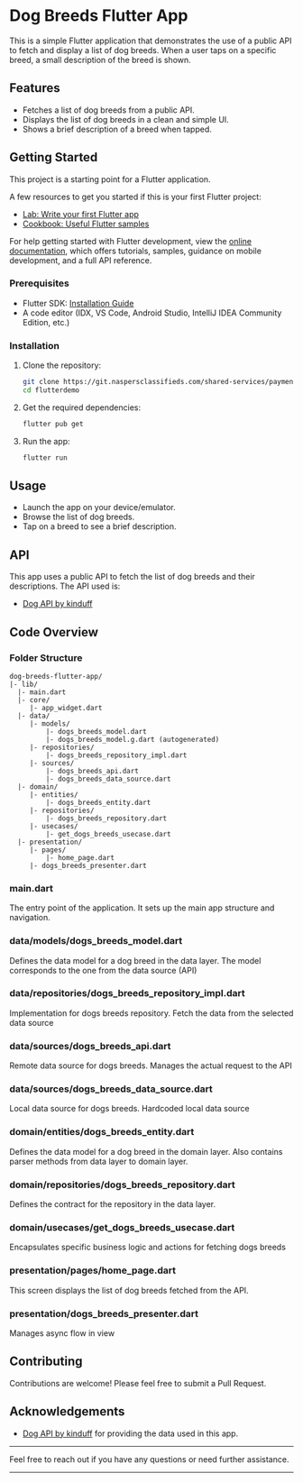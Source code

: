 # Dog Breeds Flutter App

This is a simple Flutter application that demonstrates the use of a public API to fetch and display a list of dog breeds. When a user taps on a specific breed, a small description of the breed is shown.

## Features

- Fetches a list of dog breeds from a public API.
- Displays the list of dog breeds in a clean and simple UI.
- Shows a brief description of a breed when tapped.

## Getting Started

This project is a starting point for a Flutter application.

A few resources to get you started if this is your first Flutter project:

- [Lab: Write your first Flutter app](https://docs.flutter.dev/get-started/codelab)
- [Cookbook: Useful Flutter samples](https://docs.flutter.dev/cookbook)

For help getting started with Flutter development, view the
[online documentation](https://docs.flutter.dev/), which offers tutorials,
samples, guidance on mobile development, and a full API reference.


### Prerequisites

- Flutter SDK: [Installation Guide](https://flutter.dev/docs/get-started/install)
- A code editor (IDX, VS Code, Android Studio, IntelliJ IDEA Community Edition, etc.)

### Installation

1. Clone the repository:
    ```sh
    git clone https://git.naspersclassifieds.com/shared-services/payment-solutions/advertising/playground/flutterdemo.git
    cd flutterdemo
    ```

2. Get the required dependencies:
    ```sh
    flutter pub get
    ```

3. Run the app:
    ```sh
    flutter run
    ```

## Usage

- Launch the app on your device/emulator.
- Browse the list of dog breeds.
- Tap on a breed to see a brief description.

## API

This app uses a public API to fetch the list of dog breeds and their descriptions. The API used is:

- [Dog API by kinduff](https://dogapi.dog/)

## Code Overview

### Folder Structure

```
dog-breeds-flutter-app/
|- lib/
  |- main.dart
  |- core/
     |- app_widget.dart
  |- data/
     |- models/
         |- dogs_breeds_model.dart
         |- dogs_breeds_model.g.dart (autogenerated)
     |- repositories/
         |- dogs_breeds_repository_impl.dart
     |- sources/
         |- dogs_breeds_api.dart
         |- dogs_breeds_data_source.dart
  |- domain/
     |- entities/
         |- dogs_breeds_entity.dart
     |- repositories/
         |- dogs_breeds_repository.dart
     |- usecases/
         |- get_dogs_breeds_usecase.dart
  |- presentation/
     |- pages/
         |- home_page.dart
     |- dogs_breeds_presenter.dart
```

### main.dart

The entry point of the application. It sets up the main app structure and navigation.

### data/models/dogs_breeds_model.dart

Defines the data model for a dog breed in the data layer. The model corresponds to the one from the data source (API)

### data/repositories/dogs_breeds_repository_impl.dart

Implementation for dogs breeds repository. Fetch the data from the selected data source

### data/sources/dogs_breeds_api.dart

Remote data source for dogs breeds. Manages the actual request to the API

### data/sources/dogs_breeds_data_source.dart

Local data source for dogs breeds. Hardcoded local data source

### domain/entities/dogs_breeds_entity.dart

Defines the data model for a dog breed in the domain layer. Also contains parser methods from data layer to domain layer.

### domain/repositories/dogs_breeds_repository.dart

Defines the contract for the repository in the data layer.

### domain/usecases/get_dogs_breeds_usecase.dart

Encapsulates specific business logic and actions for fetching dogs breeds

### presentation/pages/home_page.dart

This screen displays the list of dog breeds fetched from the API.

### presentation/dogs_breeds_presenter.dart

Manages async flow in view

## Contributing

Contributions are welcome! Please feel free to submit a Pull Request.

## Acknowledgements

- [Dog API by kinduff](https://dogapi.dog/) for providing the data used in this app.

---

Feel free to reach out if you have any questions or need further assistance.

---
